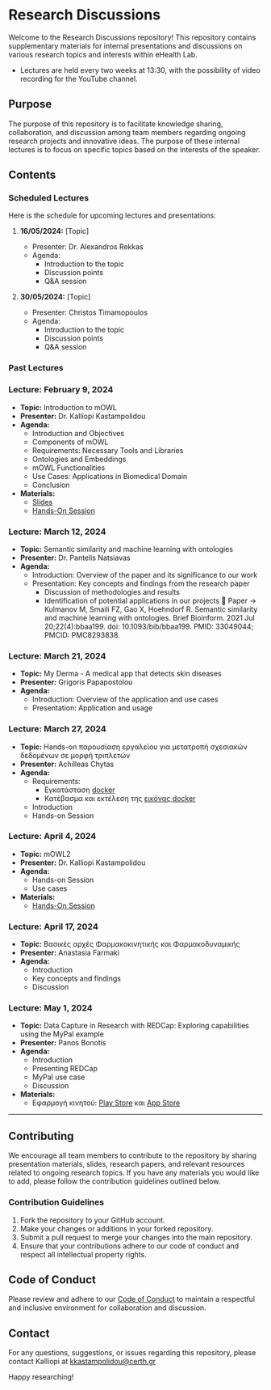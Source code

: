 # Research Discussions

Welcome to the Research Discussions repository! This repository contains supplementary materials for internal presentations and discussions on various research topics and interests within eHealth Lab.
  - Lectures are held every two weeks at 13:30, with the possibility of video recording for the YouTube channel.


## Purpose

The purpose of this repository is to facilitate knowledge sharing, collaboration, and discussion among team members regarding ongoing research projects and innovative ideas. The purpose of these internal lectures is to focus on specific topics based on the interests of the speaker.


## Contents

### Scheduled Lectures

Here is the schedule for upcoming lectures and presentations:

1. **16/05/2024:** [Topic]
   - Presenter: Dr. Alexandros Rekkas
   - Agenda:
     - Introduction to the topic
     - Discussion points
     - Q&A session
    
2. **30/05/2024:** [Topic]
   - Presenter: Christos Timamopoulos
   - Agenda:
     - Introduction to the topic
     - Discussion points
     - Q&A session

 
### Past Lectures

### Lecture: February 9, 2024

- **Topic:** Introduction to mOWL
- **Presenter:** Dr. Kalliopi Kastampolidou
- **Agenda:**
  - Introduction and Objectives
  - Components of mOWL
  - Requirements: Necessary Tools and Libraries
  - Ontologies and Embeddings
  - mOWL Functionalities
  - Use Cases: Applications in Biomedical Domain
  - Conclusion
- **Materials:**
  - [Slides](./Intro-to-mOWL/mOWL.pptx)
  - [Hands-On Session](./Intro-to-mOWL)

### Lecture: March 12, 2024

- **Topic:** Semantic similarity and machine learning with ontologies
- **Presenter:** Dr. Pantelis Natsiavas
- **Agenda:**
   - Introduction: Overview of the paper and its significance to our work
   - Presentation: Key concepts and findings from the research paper
       - Discussion of methodologies and results
       - Identification of potential applications in our projects
📝 Paper → Kulmanov M, Smaili FZ, Gao X, Hoehndorf R. Semantic similarity and machine learning with ontologies. Brief Bioinform. 2021 Jul 20;22(4):bbaa199. doi: 10.1093/bib/bbaa199. PMID: 33049044; PMCID: PMC8293838.

### Lecture: March 21, 2024

- **Topic:** My Derma - A medical app that detects skin diseases
- **Presenter:** Grigoris Papapostolou
- **Agenda:**
   - Introduction: Overview of the application and use cases
   - Presentation: Application and usage
 
### Lecture: March 27, 2024

- **Topic:** Hands-on παρουσίαση εργαλείου για μετατροπή σχεσιακών δεδομένων σε μορφή τριπλετών
- **Presenter:** Achilleas Chytas
- **Agenda:**
   - Requirements:
     - Εγκατάσταση [docker](https://docs.docker.com/engine/install/)
     - Κατέβασμα και εκτέλεση της [εικόνας docker](https://github.com/ammar257ammar/KGConstruction-Training)
   - Introduction
   - Hands-on Session
 
### Lecture: April 4, 2024

- **Topic:** mOWL2
- **Presenter:** Dr. Kalliopi Kastampolidou
- **Agenda:**
   - Hands-on Session
   - Use cases
- **Materials:**
  - [Hands-On Session](./Intro-to-mOWL)
 
### Lecture: April 17, 2024

- **Topic:** Βασικές αρχές Φαρμακοκινητικής και Φαρμακοδυναμικής
- **Presenter:** Anastasia Farmaki
- **Agenda:**
   - Introduction
   - Key concepts and findings
   - Discussion
 
### Lecture: May 1, 2024

- **Topic:** Data Capture in Research with REDCap: Exploring capabilities using the MyPal example
- **Presenter:** Panos Bonotis
- **Agenda:**
   - Introduction
   - Presenting REDCap
   - MyPal use case
   - Discussion
- **Materials:**
  - Eφαρμογή κινητού: [Play Store](https://play.google.com/store/apps/details?id=org.vumc.mycapplusbeta&pli=1) και [App Store](https://apps.apple.com/us/app/mycap/id6448734173)
 
    
---
## Contributing

We encourage all team members to contribute to the repository by sharing presentation materials, slides, research papers, and relevant resources related to ongoing research topics. If you have any materials you would like to add, please follow the contribution guidelines outlined below.

### Contribution Guidelines

1. Fork the repository to your GitHub account.
2. Make your changes or additions in your forked repository.
3. Submit a pull request to merge your changes into the main repository.
4. Ensure that your contributions adhere to our code of conduct and respect all intellectual property rights.

## Code of Conduct

Please review and adhere to our [Code of Conduct](CODE_OF_CONDUCT.md) to maintain a respectful and inclusive environment for collaboration and discussion.

## Contact

For any questions, suggestions, or issues regarding this repository, please contact Kalliopi at kkastampolidou@certh.gr

Happy researching!

